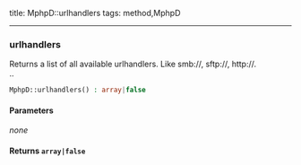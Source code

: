 title: MphpD::urlhandlers
tags: method,MphpD

---

<div class="method">
<h3 class="method-name">urlhandlers</h3>
<p>Returns a list of all available urlhandlers. Like smb://, sftp://, http://.<br>..</p>

```php
MphpD::urlhandlers() : array|false
```

#### Parameters

*none*


#### Returns `array|false`




</div>